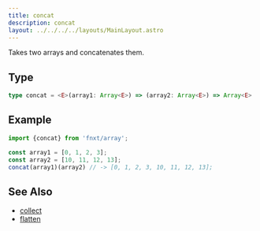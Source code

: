 ```yaml
---
title: concat
description: concat
layout: ../../../../layouts/MainLayout.astro
---
```


Takes two arrays and concatenates them.

## Type

```ts
type concat = <E>(array1: Array<E>) => (array2: Array<E>) => Array<E>
```

## Example

```ts
import {concat} from 'fnxt/array';

const array1 = [0, 1, 2, 3];
const array2 = [10, 11, 12, 13];
concat(array1)(array2) // -> [0, 1, 2, 3, 10, 11, 12, 13];
```

## See Also

- [collect](./collect)
- [flatten](./flatten)
